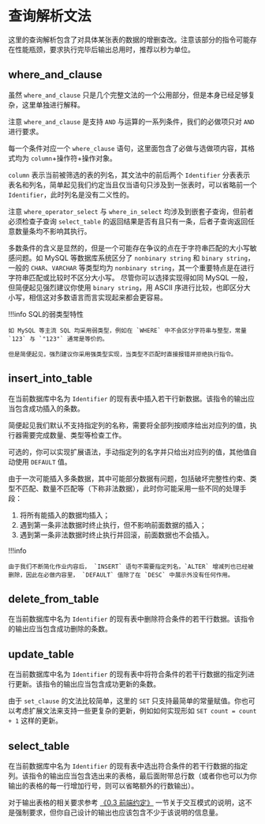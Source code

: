 # 查询解析文法

这里的查询解析包含了对具体某张表的数据的增删查改。注意该部分的指令可能存在性能瓶颈，要求执行完毕后输出总用时，推荐以秒为单位。


## where_and_clause

虽然 `where_and_clause` 只是几个完整文法的一个公用部分，但是本身已经足够复杂，这里单独进行解释。

注意 `where_and_clause` 是支持 `AND` 与运算的一系列条件，我们的必做项只对 `AND` 进行要求。

每一个条件对应一个 `where_clause` 语句，这里面包含了必做与选做项内容，其格式均为 `column`+操作符+操作对象。

`column` 表示当前被筛选的表的列名，其文法中的前后两个 `Identifier` 分表表示表名和列名，简单起见我们约定当且仅当语句只涉及到一张表时，可以省略前一个 `Identifier`，此时列名是没有二义性的。

注意 `where_operator_select` 与 `where_in_select` 均涉及到嵌套子查询，但前者必须检查子查询 `select_table` 的返回结果是否有且只有一条，后者子查询返回任意数量条均不影响其执行。

多数条件的含义是显然的，但是一个可能存在争议的点在于字符串匹配的大小写敏感问题。如 MySQL 等数据库系统区分了 `nonbinary string` 和 `binary string`，一般的 `CHAR`、`VARCHAR` 等类型均为 `nonbinary string`，其一个重要特点是在进行字符串匹配或比较时不区分大小写。
尽管你可以选择实现得如同 MySQL 一般，但简便起见强烈建议你使用 `binary string`，用 ASCII 序进行比较，也即区分大小写，相信这对多数语言而言实现起来都会更容易。

!!!info  SQL的弱类型特性

    如 MySQL 等主流 SQL 均采用弱类型，例如在 `WHERE` 中不会区分字符串与整型，常量 `123` 与 `"123"` 通常是等价的。

    但是简便起见，强烈建议你采用强类型实现，当类型不匹配时直接报错并拒绝执行指令。


## insert_into_table

在当前数据库中名为 `Identifier` 的现有表中插入若干行新数据。该指令的输出应当包含成功插入的条数。

简便起见我们默认不支持指定列的名称，需要将全部列按顺序给出对应列的值，执行器需要完成数量、类型等检查工作。

可选的，你可以实现扩展语法，手动指定列的名字并只给出对应列的值，其他值自动使用 `DEFAULT` 值。

由于一次可能插入多条数据，其中可能部分数据有问题，包括破坏完整性约束、类型不匹配、数量不匹配等（下称非法数据），此时你可能采用一些不同的处理手段：

1. 将所有能插入的数据均插入；
2. 遇到第一条非法数据时终止执行，但不影响前面数据的插入；
3. 遇到第一条非法数据时终止执行并回滚，前面数据也不会插入。

!!!info 

    由于我们不断简化作业内容后， `INSERT` 语句不需要指定列名，`ALTER` 增减列也已经被删除，因此在必做内容里， `DEFAULT` 值除了在 `DESC` 中展示外没有任何作用。

## delete_from_table

在当前数据库中名为 `Identifier` 的现有表中删除符合条件的若干行数据。该指令的输出应当包含成功删除的条数。


## update_table

在当前数据库中名为 `Identifier` 的现有表中将符合条件的若干行数据的指定列进行更新。该指令的输出应当包含成功更新的条数。

由于 `set_clause` 的文法比较简单，这里的 `SET` 只支持最简单的常量赋值。你也可以考虑扩展文法来支持一些更复杂的更新，例如如何实现形如 `SET count = count + 1` 这样的更新。

## select_table

在当前数据库中名为 `Identifier` 的现有表中选出符合条件的若干行数据的指定列。该指令的输出应当包含选出来的表格，最后面附带总行数（或者你也可以为你输出的表格的每一行增加行号，则可以省略额外的行数输出）。

对于输出表格的相关要求参考 [《0.3 前端约定》](../../chapter-0/0-3-frontend.md) 一节关于交互模式的说明，这不是强制要求，但你自己设计的输出也应该包含不少于该说明的信息量。


